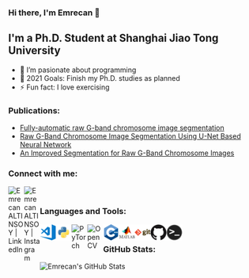### Hi there, I'm Emrecan 👋

## I'm a Ph.D. Student at Shanghai Jiao Tong University

- 🌱 I’m pasionate about programming
- 🥅 2021 Goals: Finish my Ph.D. studies as planned
- ⚡ Fun fact: I love exercising

### Publications:
- <a href="https://digital-library.theiet.org/content/journals/10.1049/iet-ipr.2019.1104" target="_blank">Fully-automatic raw G-band chromosome image segmentation</a>
- <a href="https://link.springer.com/chapter/10.1007/978-3-030-20915-5_11" target="_blank">Raw G-Band Chromosome Image Segmentation Using U-Net Based Neural Network</a>
- <a href="https://ieeexplore.ieee.org/abstract/document/8599328" target="_blank">An Improved Segmentation for Raw G-Band Chromosome Images</a>


### Connect with me:

[<img align="left" alt="Emrecan ALTINSOY | LinkedIn" width="32px" src="https://icons-for-free.com/iconfiles/png/512/linked+linkedin+logo+social+icon-1320191784782940875.png" />][linkedin]
[<img align="left" alt="Emrecan ALTINSOY | Instagram" width="32px" src="https://w7.pngwing.com/pngs/191/478/png-transparent-social-media-facebook-emoji-icon-instagram-icon-instagram-logo-text-rectangle-magenta-thumbnail.png" />][instagram]

<br />

### Languages and Tools:

<img align="left" alt="Visual Studio Code" width="32px" src="https://raw.githubusercontent.com/github/explore/80688e429a7d4ef2fca1e82350fe8e3517d3494d/topics/visual-studio-code/visual-studio-code.png" />
<img align="left" alt="Python" width="32px" src="https://raw.githubusercontent.com/github/explore/80688e429a7d4ef2fca1e82350fe8e3517d3494d/topics/python/python.png" />
<img align="left" alt="PyTorch" width="32px" src="https://pytorch.org/assets/images/pytorch-logo.png" />
<img align="left" alt="OpenCV" width="32px" src="https://upload.wikimedia.org/wikipedia/commons/3/32/OpenCV_Logo_with_text_svg_version.svg" />
<img align="left" alt="C++" width="32px" src="https://raw.githubusercontent.com/github/explore/80688e429a7d4ef2fca1e82350fe8e3517d3494d/topics/cpp/cpp.png" />
<img align="left" alt="MATLAB" width="32px" src="https://raw.githubusercontent.com/github/explore/80688e429a7d4ef2fca1e82350fe8e3517d3494d/topics/matlab/matlab.png" />
<img align="left" alt="Git" width="32px" src="https://raw.githubusercontent.com/github/explore/80688e429a7d4ef2fca1e82350fe8e3517d3494d/topics/git/git.png" />
<img align="left" alt="GitHub" width="32px" src="https://raw.githubusercontent.com/github/explore/78df643247d429f6cc873026c0622819ad797942/topics/github/github.png" />
<img align="left" alt="Terminal" width="32px" src="https://raw.githubusercontent.com/github/explore/80688e429a7d4ef2fca1e82350fe8e3517d3494d/topics/terminal/terminal.png" />

<br />

### GitHub Stats:

<img align="left" alt="Emrecan's GitHub Stats" src="https://github-readme-stats.codestackr.vercel.app/api?username=emrecanaltinsoy&show_icons=true&hide_border=true" />


[instagram]: https://www.instagram.com/emrecanaltinsoy/
[linkedin]: https://www.linkedin.com/in/emrecan-altinsoy-b77ab593/
